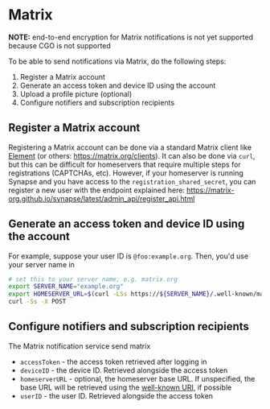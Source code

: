 # Matrix

**NOTE:** end-to-end encryption for Matrix notifications is not yet supported because CGO is not supported

To be able to send notifications via Matrix, do the following steps:

1. Register a Matrix account
2. Generate an access token and device ID using the account
3. Upload a profile picture (optional)
4. Configure notifiers and subscription recipients

## Register a Matrix account

Registering a Matrix account can be done via a standard Matrix client like
[Element](https://element.io) (or others: <https://matrix.org/clients>).  It can
also be done via `curl`, but this can be difficult for homeservers that require
multiple steps for registrations (CAPTCHAs, etc).  However, if your homeserver
is running Synapse and you have access to the `registration_shared_secret`, you
can register a new user with the endpoint explained here:
<https://matrix-org.github.io/synapse/latest/admin_api/register_api.html>

## Generate an access token and device ID using the account

For example, suppose your user ID is `@foo:example.org`.  Then, you'd use your server name in 

```sh
# set this to your server name; e.g. matrix.org
export SERVER_NAME="example.org"
export HOMESERVER_URL=$(curl -LSs https://${SERVER_NAME}/.well-known/matrix/client | jq -r '."m.homeserver"."base_url"')
curl -Ss -X POST
```

## Configure notifiers and subscription recipients

The Matrix notification service send matrix

* `accessToken` - the access token retrieved after logging in
* `deviceID` - the device ID.  Retrieved alongside the access token
* `homeserverURL` - optional, the homeserver base URL.  If unspecified, the base URL will be retrieved using the [well-known URI](https://spec.matrix.org/v1.3/client-server-api/#well-known-uri), if possible
* `userID` - the user ID.  Retrieved alongside the access token
